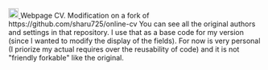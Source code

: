 <a href="https://jekyll-themes.com">
<img src="https://img.shields.io/badge/featured%20on-JT-red.svg" height="20" alt="Jekyll Themes Shield" >
</a>
 Webpage CV. Modification on a fork of https://github.com/sharu725/online-cv You can see all the original authors and settings in that repository. I use that as a base code for my version (since I wanted to modify the display of the fields). For now is very personal (I priorize my actual requires over the reusability of code) and it is not "friendly forkable" like the original.
